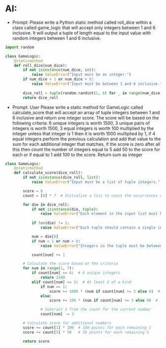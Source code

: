# AI:

* Prompt: Please write a Python static method called roll_dice within a class called game_logic that will accept only integers between 1 and 6 inclusive. It will output a tuple of length equal to the input value with random integers between 1 and 6 inclusive.

```python
import random

class GameLogic:
    @staticmethod
    def roll_dice(num_dice):
        if not isinstance(num_dice, int):
            raise ValueError("Input must be an integer.")
        if num_dice < 1 or num_dice > 6:
            raise ValueError("Input must be between 1 and 6 inclusive.")
        
        dice_roll = tuple(random.randint(1, 6) for _ in range(num_dice))
        return dice_roll
```

* Prompt: User
Please write a static method for GameLogic called calculate_score that will accept an array of tuple integers between 1 and 6 inclusive and return one integer score. The score will be based on the following criteria: 6 unique integers is worth 1500, 3 unique pairs of integers is worth 1500, 3 equal integers is worth 100 multiplied by the integer unless that integer is 1 then it is worth 1000 multiplied by 1, if 4 equal integers perform the previous calculation and add that value to the sum for each additional integer that matches, if the score is zero after all this then count the number of integers equal to 5 add 50 to the score for each or if equal to 1 add 100 to the score. Return sum as integer

```python
class GameLogic:
    @staticmethod
    def calculate_score(dice_roll):
        if not isinstance(dice_roll, list):
            raise ValueError("Input must be a list of tuple integers.")

        score = 0
        count = [0] * 7  # Initialize a list to count the occurrences of each integer (1 to 6)

        for die in dice_roll:
            if not isinstance(die, tuple):
                raise ValueError("Each element in the input list must be a tuple of integers.")
            
            if len(die) != 1:
                raise ValueError("Each tuple should contain a single integer.")

            num = die[0]
            if num < 1 or num > 6:
                raise ValueError("Integers in the tuple must be between 1 and 6 inclusive.")

            count[num] += 1

        # Calculate the score based on the criteria
        for num in range(1, 7):
            if count[num] == 6:  # 6 unique integers
                return 1500
            elif count[num] >= 3:  # At least 3 of a kind
                if num == 1:
                    score += 1000 * (num if count[num] >= 3 else 0)  # 1000 points for three 1's
                else:
                    score += 100 * (num if count[num] >= 3 else 0)  # 100 points for three of any other number

                # Subtract 3 from the count for the current number
                count[num] -= 3

        # Calculate score for additional numbers
        score += count[1] * 100  # 100 points for each remaining 1
        score += count[5] * 50   # 50 points for each remaining 5

        return score
```